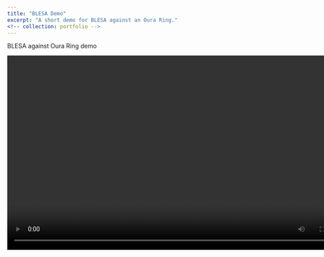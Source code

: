 ```yaml
---
title: "BLESA Demo"
excerpt: "A short demo for BLESA against an Oura Ring."
<!-- collection: portfolio -->
---
```

BLESA against Oura Ring demo

<video type="video/mp4" src="https://github.com/allenjlw/allenjlw.github.io/raw/master/demos/blesa_demo.mp4" width="800" height="450" controls preload></video>
